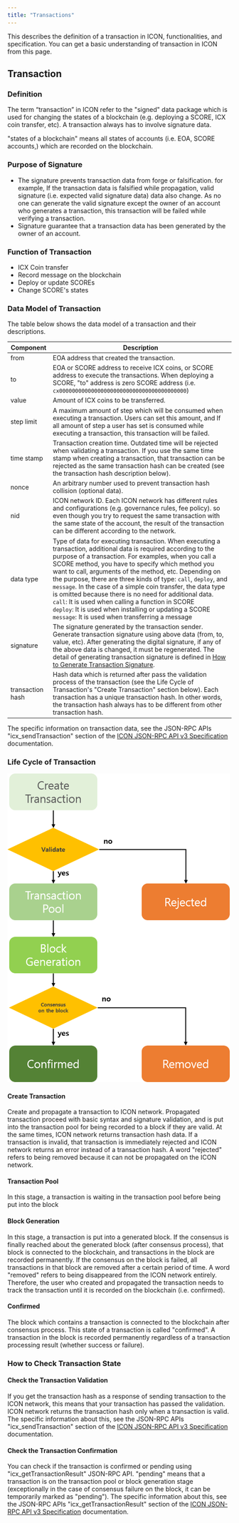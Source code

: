 ```yaml
---
title: "Transactions"
---
```

This describes the definition of a transaction in ICON, functionalities, and specification. You can get a basic understanding of transaction in ICON from this page.

## Transaction

### Definition

The term “transaction” in ICON refer to the "signed" data package which is used for changing the states of a blockchain (e.g. deploying a SCORE, ICX coin transfer, etc). A transaction always has to involve signature data.

"states of a blockchain" means all states of accounts (i.e. EOA, SCORE accounts,) which are recorded on the blockchain. 

### Purpose of Signature

- The signature prevents transaction data from forge or falsification. for example, If the transaction data is falsified while propagation, valid signature (i.e. expected valid signature data) data also change. As no one can generate the valid signature except the owner of an account who generates a transaction, this transaction will be failed while verifying a transaction. 
- Signature guarantee that a transaction data has been generated by the owner of an account.

### Function of Transaction

- ICX Coin transfer
- Record message on the blockchain
- Deploy or update SCOREs
- Change SCORE's states

### Data Model of Transaction

The table below shows the data model of a transaction and their descriptions. 

| Component        | **Description**                                              |
| ---------------- | ------------------------------------------------------------ |
| from             | EOA address that created the transaction.                    |
| to               | EOA or SCORE address to receive ICX coins, or SCORE address to execute the transactions. When deploying a SCORE, "to" address is zero SCORE address (i.e. `cx0000000000000000000000000000000000000000`) |
| value            | Amount of ICX coins to be transferred.                       |
| step limit       | A maximum amount of step which will be consumed when executing a transaction. Users can set this amount, and If all amount of step a user has set is consumed while executing a transaction, this transaction will be failed. |
| time stamp       | Transaction creation time. Outdated time will be rejected when validating a transaction. If you use the same time stamp when creating a transaction, that transaction can be rejected as the same transaction hash can be created (see the transaction hash description below). |
| nonce            | An arbitrary number used to prevent transaction hash collision (optional data). |
| nid              | ICON network ID. Each ICON network has different rules and configurations (e.g. governance rules, fee policy). so even though you try to request the same transaction with the same state of the account, the result of the transaction can be different according to the network. |
| data type        | Type of data for executing transaction. When executing a transaction, additional data is required according to the purpose of a transaction. For examples, when you call a SCORE method, you have to specify which method you want to call, arguments of the method, etc. Depending on the purpose, there are three kinds of type: `call`, `deploy`, and `message`. In the case of a simple coin transfer, the data type is omitted because there is no need for additional data.<br />`call`: It is used when calling a function in SCORE<br />`deploy`: It is used when installing or updating a SCORE<br />`message`: It is used when transferring a message |
| signature        | The signature generated by the transaction sender. Generate transaction signature using above data (from, to, value, etc).  After generating the digital signature, if any of the above data is changed, it must be regenerated. The detail of generating transaction signature is defined in [How to Generate Transaction Signature](https://github.com/icon-project/documentation/blob/develop/howto/how-to-generate-a-transaction-signature.md). |
| transaction hash | Hash data which is returned after pass the validation process of the transaction (see the Life Cycle of Transaction's "Create Transaction" section below). Each transaction has a unique transaction hash. In other words, the transaction hash always has to be different from other transaction hash. |

The specific information on transaction data, see the JSON-RPC APIs "icx_sendTransaction" section of the [ICON JSON-RPC API v3 Specification](https://github.com/icon-project/documentation/blob/develop/references/json-rpc/icon-json-rpc-v3.md) documentation.

### Life Cycle of Transaction

![life_cycle_of_transaction](transactions-1.png)

#### Create Transaction

Create and propagate a transaction to ICON network. Propagated transaction proceed with basic syntax and signature validation, and is put into the transaction pool for being recorded to a block if they are valid.  At the same times, ICON network returns transaction hash data. If a transaction is invalid, that transaction is immediately rejected and ICON network returns an error instead of a transaction hash. A word "rejected" refers to being removed because it can not be propagated on the ICON network.

#### Transaction Pool

In this stage, a transaction is waiting in the transaction pool before being put into the block

#### Block Generation

In this stage, a transaction is put into a generated block. If the consensus is finally reached about the generated block (after consensus process), that block is connected to the blockchain, and transactions in the block are recorded permanently. If the consensus on the block is failed, all transactions in that block are removed after a certain period of time. A word "removed" refers to being disappeared from the ICON network entirely. Therefore, the user who created and propagated the transaction needs to track the transaction until it is recorded on the blockchain (i.e. confirmed).

#### Confirmed

The block which contains a transaction is connected to the blockchain after consensus process. This state of a transaction is called "confirmed". A transaction in the block is recorded permanently regardless of a transaction processing result (whether success or failure).

### How to Check Transaction State

#### Check the Transaction Validation

If you get the transaction hash as a response of sending transaction to the ICON network, this means that your transaction has passed the validation. ICON network returns the transaction hash only when a transaction is valid. The specific information about this, see the JSON-RPC APIs "icx_sendTransaction" section of the [ICON JSON-RPC API v3 Specification](https://github.com/icon-project/documentation/blob/develop/references/json-rpc/icon-json-rpc-v3.md) documentation.

#### Check the Transaction Confirmation

You can check if the transaction is confirmed or pending using "icx_getTransactionResult" JSON-RPC API. "pending" means that a transaction is on the transaction pool or block generation stage (exceptionally in the case of consensus failure on the block, it can be temporarily marked as "pending"). The specific information about this, see the JSON-RPC APIs "icx_getTransactionResult" section of the [ICON JSON-RPC API v3 Specification](https://github.com/icon-project/documentation/blob/develop/references/json-rpc/icon-json-rpc-v3.md) documentation.
